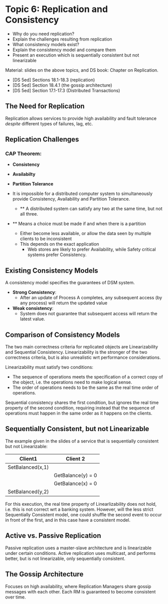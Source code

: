# Topic 6: Replication and Consistency

* Why do you need replication?
* Explain the challenges resulting from replication
* What consistency models exist?
* Explain the consistency model and compare them
* Present an execution which is sequentially consistent but not linearizable

Material: slides on the above topics, and DS book: Chapter on Replication. 

* [DS 5ed] Sections 18.1-18.3 (replication)
* [DS 5ed] Section 18.4.1 (the gossip architecture)
* [DS 5ed] Section 17.1-17.3 (Distributed Transactions)

## The Need for Replication
Replication allows services to provide high availability and fault tolerance *despite* different types of failures, lag, etc.

## Replication Challenges

### CAP Theorem:
* **Consistency**
* **Availabilty**
* **Partition Tolerance**
* It is impossible for a distributed computer system to simultaneously provide Consistency, Availability and Partition Tolerance.
  * ** A distributed system can satisfy any two at the same time, but not all three.

* ** Means a choice must be made if and when there is a partition
  * Either become less available, or allow the data seen by multiple clients to be inconsistent
  * This depends on the exact application
    * Web stores are likely to prefer Availability, while Safety critical systems prefer Consistency.

## Existing Consistency Models
A consistency model specifies the guarantees of DSM system.

* **Strong Consistency**:
  * After an update of Process A completes, any subsequent access (by any process) will return the updated value
* **Weak consistency**:
  * System does not guarantee that subsequent access will return the latest value.

## Comparison of Consistency Models
The two main correctness criteria for replicated objects are Linearizability and Sequential Consistency. Linearizability is the stronger of the two correctness criteria, but is also unrealistic wrt performance considerations.

Linearizability must satisfy two conditions:
- The sequence of operations meets the specification of a correct copy of the object, i.e. the operations need to make logical sense.
- The order of operations needs to be the same as the real time order of operations.

Sequential consistency shares the first condition, but ignores the real time property of the second condition, requiring instead that the sequence of operations must happen in the same order as it happens on the clients.


## Sequentially Consistent, but not Linearizable
The example given in the slides of a service that is sequentially consistent but not Linearizable:
  
| Client1               | Client 2          |
| -------------         |   :-------------: |
| SetBalanced(x,1)      |                   |
|                       | GetBalance(y) = 0 |
|                       | GetBalance(x) = 0 |
| SetBalanced(y,2)      |                   |

For this execution, the real time property of Linearlizability does not hold, i.e. this is not correct wrt a banking system.
However, will the less strict Sequentially Consistent model, one could shuffle the second event to occur in front of the first, and in this case have a consistent model.


## Active vs. Passive Replication
Passive replication uses a master-slave architecture and is linearizable under certain conditions.
Active replication uses multicast, and performs better, but is not linearizable, only sequentially consistent.

## The Gossip Architecture
Focuses on high availability, where Replication Managers share gossip messages with each other.
Each RM is guaranteed to become consistent over time.